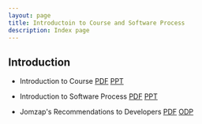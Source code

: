 ```yaml
---
layout: page
title: Introductoin to Course and Software Process
description: Index page
---
```


## Introduction

* Introduction to Course [PDF](Introduction-to-Course.pdf) [PPT](Introduction-to-Course.ppt)

* Introduction to Software Process [PDF](Introduction-software-process.pdf) [PPT](Introduction-software-process.ppt)

* Jomzap's Recommendations to Developers [PDF](Jomzap-Recommendations.pdf) [ODP](Jomzap-Recommendations.odp)

